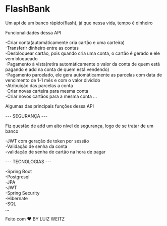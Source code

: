 # FlashBank
Um api de um banco rápido(flash), já que nessa vida, tempo é dinheiro

Funcionalidades dessa API

-Criar conta(automáticamente cria cartão e uma carteira)
<br>
-Transferir dinheiro entre as contas
<br>
-Desbloquear cartão, pois quando cria uma conta, o cartão é gerado e ele vem bloqueado
<br>
-Pagamento à vista(retira automáticamente o valor da conta de quem está pagando e add na conta de quem está vendendo)
<br>
-Pagamento parcelado, ele gera automáticamente as parcelas com data de vencimento de 1-1 mês e com o valor dividido
<br>
-Atribuição das parcelas a conta 
<br>
-Criar novas carteira para mesma conta
<br>
-Criar novos cartãos para a mesma conta
...

Algumas das principais funções dessa API
<br>

--- SEGURANÇA --- 
<br>

Fiz questão de add um alto nível de segurança, logo de se tratar de um banco
<br>

-JWT com geração de token por sessão
<br>
-Validação de senha da conta
<br>
-validação de senha de cartão na hora de pagar
<br>

--- TECNOLOGIAS ---
<br>

-Spring Boot
<br>
-Postgresql
<br>
-JPA
<br>
-JWT
<br>
-Spring Security
<br>
-Hibernate
<br>
-SQL
<br>
...
<br>

Feito com ❤️ BY LUIZ WEITZ
<br>

